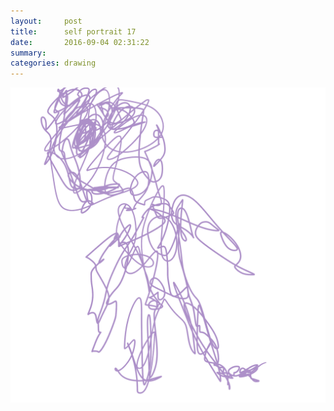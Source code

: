 ```yaml
---
layout:     post
title:      self portrait 17
date:       2016-09-04 02:31:22
summary:    
categories: drawing
---
```

![self portrait 17](/images/diary/self-portrait-17.png "disillusioned")
